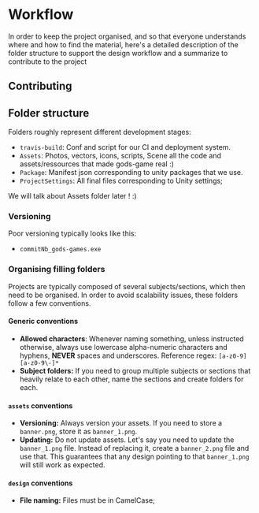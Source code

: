 # Workflow

In order to keep the project organised, and so that everyone understands where and how to find the material, here's a detailed description of the folder structure to support the design workflow and a summarize to contribute to the project

## Contributing


## Folder structure

Folders roughly represent different development stages:

- `travis-build`: Conf and script for our CI and deployment system.
- `Assets`: Photos, vectors, icons, scripts, Scene all the code and assets/ressources that made gods-game real :)
- `Package`: Manifest json corresponding to unity packages that we use.
- `ProjectSettings`: All final files corresponding to Unity settings;

We will talk about Assets folder later ! :)

### Versioning

Poor versioning typically looks like this:

- `commitNb_gods-games.exe`

### Organising filling folders

Projects are typically composed of several subjects/sections, which then need to be organised. In order to avoid scalability issues, these folders follow a few conventions.

#### Generic conventions

- **Allowed characters**: Whenever naming something, unless instructed otherwise, always use lowercase alpha-numeric characters and hyphens, **NEVER** spaces and underscores. Reference regex: `[a-z0-9][a-z0-9\-]*`
- **Subject folders:** If you need to group multiple subjects or sections that heavily relate to each other, name the sections and create folders for each.

#### `assets` conventions

- **Versioning:** Always version your assets. If you need to store a `banner.png`, store it as `banner_1.png`.
- **Updating:** Do not update assets. Let's say you need to update the `banner_1.png` file. Instead of replacing it, create a `banner_2.png` file and use that. This guarantees that any design pointing to that `banner_1.png` will still work as expected.

#### `design` conventions

- **File naming:** Files must be in CamelCase;